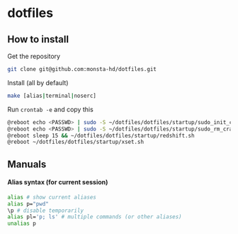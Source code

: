 # dotfiles
## How to install
Get the repository
```bash
git clone git@github.com:monsta-hd/dotfiles.git
```
Install (all by default)
```bash
make [alias|terminal|noserc]
```
Run `crontab -e` and copy this
```bash
@reboot echo <PASSWD> | sudo -S ~/dotfiles/dotfiles/startup/sudo_init_cuda.sh
@reboot echo <PASSWD> | sudo -S ~/dotfiles/dotfiles/startup/sudo_rm_crash.sh
@reboot sleep 15 && ~/dotfiles/dotfiles/startup/redshift.sh
@reboot ~/dotfiles/dotfiles/startup/xset.sh
```

## Manuals
#### Alias syntax (for current session)
```bash
alias # show current aliases
alias p="pwd"
\p # disable temporarily
alias pl='p; ls' # multiple commands (or other aliases)
unalias p
```
